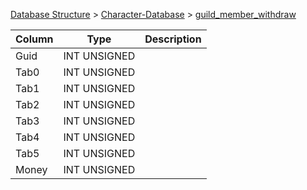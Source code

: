 [Database Structure](Database-Structure) > [Character-Database](Character-Database) > [guild_member_withdraw](guild_member_withdraw)

Column | Type | Description
--- | --- | ---
Guid | INT UNSIGNED | 
Tab0 | INT UNSIGNED | 
Tab1 | INT UNSIGNED | 
Tab2 | INT UNSIGNED | 
Tab3 | INT UNSIGNED | 
Tab4 | INT UNSIGNED | 
Tab5 | INT UNSIGNED | 
Money | INT UNSIGNED | 
